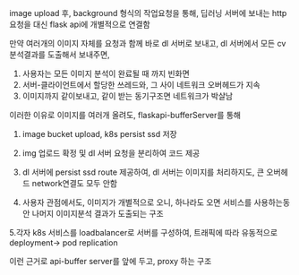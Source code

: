 image upload 후, background 형식의 작업요청을 통해, 
딥러닝 서버에 보내는 http 요청을 대신 flask api에 개별적으로 연결함

만약 여러개의 이미지 자체를 요청과 함께 바로 dl 서버로 보내고,
dl 서버에서 모든 cv 분석결과를 도출해서 보내주면, 

1. 사용자는 모든 이미지 분석이 완료될 때 까지 빈화면
2. 서버-클라이언트에서 할당한 쓰레드와, 그 사이 네트워크 오버헤드가 지속
3. 이미지까지 같이보내고, 같이 받는 동기구조면 네트워크가 박살남

이러한 이유로 이미지를 여러개 올려도,
flaskapi-bufferServer를 통해

1. image bucket upload, k8s persist ssd 저장

2. img 업로드 확정 및 dl 서버 요청을 분리하여 코드 제공

3. dl 서버에 persist ssd route 제공하여, dl 서버는 이미지를 처리하지도,
큰 오버헤드 network연결도 모두 안함

4. 사용자 관점에서도, 이미지가 개별적으로 오니, 하나라도 오면 서비스를 사용하는동안
나머지 이미지분석 결과가 도출되는 구조

5.각자 k8s 서비스를 loadbalancer로 서버를 구성하여, 트래픽에 따라
유동적으로 deployment-> pod replication

이런 근거로 api-buffer server를 앞에 두고, proxy 하는 구조